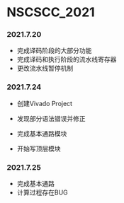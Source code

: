 # NSCSCC_2021

### 2021.7.20
* 完成译码阶段的大部分功能
* 完成译码和执行阶段的流水线寄存器
* 更改流水线暂停机制

### 2021.7.24
* 创建Vivado Project
* 发现部分语法错误并修正

* 完成基本通路模块
* 开始写顶层模块

### 2021.7.25
* 完成基本通路
* 计算过程存在BUG
